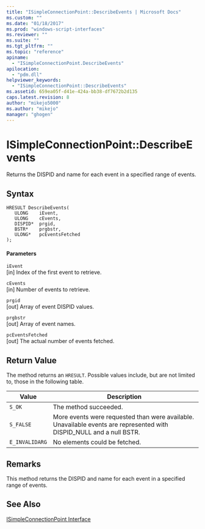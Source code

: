 ```yaml
---
title: "ISimpleConnectionPoint::DescribeEvents | Microsoft Docs"
ms.custom: ""
ms.date: "01/18/2017"
ms.prod: "windows-script-interfaces"
ms.reviewer: ""
ms.suite: ""
ms.tgt_pltfrm: ""
ms.topic: "reference"
apiname: 
  - "ISimpleConnectionPoint.DescribeEvents"
apilocation: 
  - "pdm.dll"
helpviewer_keywords: 
  - "ISimpleConnectionPoint::DescribeEvents"
ms.assetid: 659ea05f-d41e-424a-bb38-df7672b2d135
caps.latest.revision: 8
author: "mikejo5000"
ms.author: "mikejo"
manager: "ghogen"
---
```

# ISimpleConnectionPoint::DescribeEvents
Returns the DISPID and name for each event in a specified range of events.  
  
## Syntax  
  
```  
HRESULT DescribeEvents(  
   ULONG    iEvent,  
   ULONG    cEvents,  
   DISPID*  prgid,  
   BSTR*    prgbstr,  
   ULONG*   pcEventsFetched  
);  
```  
  
#### Parameters  
 `iEvent`  
 [in] Index of the first event to retrieve.  
  
 `cEvents`  
 [in] Number of events to retrieve.  
  
 `prgid`  
 [out] Array of event DISPID values.  
  
 `prgbstr`  
 [out] Array of event names.  
  
 `pcEventsFetched`  
 [out] The actual number of events fetched.  
  
## Return Value  
 The method returns an `HRESULT`. Possible values include, but are not limited to, those in the following table.  
  
|Value|Description|  
|-----------|-----------------|  
|`S_OK`|The method succeeded.|  
|`S_FALSE`|More events were requested than were available. Unavailable events are represented with DISPID_NULL and a null BSTR.|  
|`E_INVALIDARG`|No elements could be fetched.|  
  
## Remarks  
 This method returns the DISPID and name for each event in a specified range of events.  
  
## See Also  
 [ISimpleConnectionPoint Interface](../../winscript/reference/isimpleconnectionpoint-interface.md)